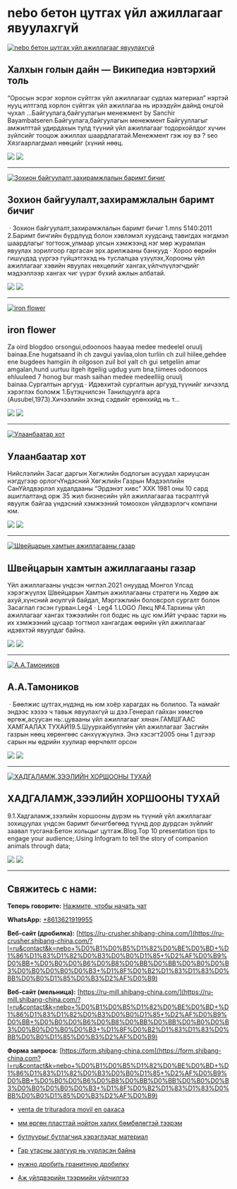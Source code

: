 # nebo бетон цутгах үйл ажиллагааг явуулахгүй

<a href="https://swt.shibang-china.com/?l=ru&img&k=nebo+%D0%B1%D0%B5%D1%82%D0%BE%D0%BD+%D1%86%D1%83%D1%82%D0%B3%D0%B0%D1%85+%D2%AF%D0%B9%D0%BB+%D0%B0%D0%B6%D0%B8%D0%BB%D0%BB%D0%B0%D0%B3%D0%B0%D0%B0%D0%B3+%D1%8F%D0%B2%D1%83%D1%83%D0%BB%D0%B0%D1%85%D0%B3%D2%AF%D0%B9" target="_blank">![nebo бетон цутгах үйл ажиллагааг явуулахгүй](http://static.shibang-china.com/all-800x300/36.jpg)</a>

## Халхын голын дайн — Википедиа нэвтэрхий толь
“Оросын эсрэг хорлон сүйтгэх үйл ажиллагааг судлах материал” нэртэй нууц илтгэлд хорлон сүйтгэх үйл ажиллагаа нь ирээдүйн дайнд онцгой чухал …Байгуулага,байгуулагын менежмент by Sanchir Bayambatseren.Байгуулага,байгуулагын менежмент Байгууллагыг амжилттай удирдахын тулд түүний үйл ажиллагааг тодорхойлдог хүчин зүйлсийг тооцож ажиллах шаардлагатай.Менежмент гэж юу вэ ? seo Хязгаарлагдмал нөөцийг (хүний нөөц.


<a href="https://whatsapp.shibangsoft.com/WhatsApp.php" target="_blank" title="WhatsApp">![](http://static.shibang-china.com/icon/whatsapp.png)</a> <a href="https://swt.shibang-china.com/?l=ru&icon&k=nebo+%D0%B1%D0%B5%D1%82%D0%BE%D0%BD+%D1%86%D1%83%D1%82%D0%B3%D0%B0%D1%85+%D2%AF%D0%B9%D0%BB+%D0%B0%D0%B6%D0%B8%D0%BB%D0%BB%D0%B0%D0%B3%D0%B0%D0%B0%D0%B3+%D1%8F%D0%B2%D1%83%D1%83%D0%BB%D0%B0%D1%85%D0%B3%D2%AF%D0%B9" target="_blank">![](http://static.shibang-china.com/icon/chat-ru.png)</a>

---

<a href="https://swt.shibang-china.com/?l=ru&img&k=nebo+%D0%B1%D0%B5%D1%82%D0%BE%D0%BD+%D1%86%D1%83%D1%82%D0%B3%D0%B0%D1%85+%D2%AF%D0%B9%D0%BB+%D0%B0%D0%B6%D0%B8%D0%BB%D0%BB%D0%B0%D0%B3%D0%B0%D0%B0%D0%B3+%D1%8F%D0%B2%D1%83%D1%83%D0%BB%D0%B0%D1%85%D0%B3%D2%AF%D0%B9" target="_blank">![Зохион байгуулалт,захирамжлалын баримт бичиг](http://static.shibang-china.com/all-800x300/823.jpg)</a>

## Зохион байгуулалт,захирамжлалын баримт бичиг
&nbsp;&#0183;&#32;Зохион байгуулалт,захирамжлалын баримт бичиг 1.mns 5140:2011 2.Баримт бичгийн бүрдлүүд болон хэвлэмэл хуудсанд тавигдах нэгдмэл шаардлагыг тогтоож,улмаар улсын хэмжээнд нэг мөр журамлан явуулах зорилгоор гаргасан эрх.арилжааны банкууд&nbsp;&#0183;&#32;Хороо өөрийн гишүүдэд үүргээ гүйцэтгэхэд нь туслалцаа үзүүлэх,Хорооны үйл ажиллагааг хэвийн явуулах нөхцөлийг хангах,үйлчлүүлэгчдийг мэдээллээр хангах чиг үүрэг бүхий ажлын албатай.


<a href="https://whatsapp.shibangsoft.com/WhatsApp.php" target="_blank" title="WhatsApp">![](http://static.shibang-china.com/icon/whatsapp.png)</a> <a href="https://swt.shibang-china.com/?l=ru&icon&k=nebo+%D0%B1%D0%B5%D1%82%D0%BE%D0%BD+%D1%86%D1%83%D1%82%D0%B3%D0%B0%D1%85+%D2%AF%D0%B9%D0%BB+%D0%B0%D0%B6%D0%B8%D0%BB%D0%BB%D0%B0%D0%B3%D0%B0%D0%B0%D0%B3+%D1%8F%D0%B2%D1%83%D1%83%D0%BB%D0%B0%D1%85%D0%B3%D2%AF%D0%B9" target="_blank">![](http://static.shibang-china.com/icon/chat-ru.png)</a>

---

<a href="https://swt.shibang-china.com/?l=ru&img&k=nebo+%D0%B1%D0%B5%D1%82%D0%BE%D0%BD+%D1%86%D1%83%D1%82%D0%B3%D0%B0%D1%85+%D2%AF%D0%B9%D0%BB+%D0%B0%D0%B6%D0%B8%D0%BB%D0%BB%D0%B0%D0%B3%D0%B0%D0%B0%D0%B3+%D1%8F%D0%B2%D1%83%D1%83%D0%BB%D0%B0%D1%85%D0%B3%D2%AF%D0%B9" target="_blank">![iron flower](http://static.shibang-china.com/all-800x300/603.jpg)</a>

## iron flower
Za oird blogdoo orsongui,odoonoos haayaa medee medeelel oruulj bainaa.Ene hugatsaand ih ch zavgui yavlaa,olon turliin ch zuil hiilee,gehdee ene bugdees hamgiin ih oilgoson zuil bol yalt ch gui setgeliin amar amgalan,hund uurtuu itgeh itgeliig ugdug yum bna,tiimees odoonoos ehluuleed 7 honog bur mash saihan medee medeelliig oruulj bainaa.Сургалтын аргууд&nbsp;&#0183;&#32;Идэвхитэй сургалтын аргууд,түүнийг хичээлд хэрэглэх боломж 1.Бүтэцчилсэн Танилцуулга арга (Ausubel,1973).Хичээлийн эхэнд сэдвийг ерөнхийд нь т…


<a href="https://whatsapp.shibangsoft.com/WhatsApp.php" target="_blank" title="WhatsApp">![](http://static.shibang-china.com/icon/whatsapp.png)</a> <a href="https://swt.shibang-china.com/?l=ru&icon&k=nebo+%D0%B1%D0%B5%D1%82%D0%BE%D0%BD+%D1%86%D1%83%D1%82%D0%B3%D0%B0%D1%85+%D2%AF%D0%B9%D0%BB+%D0%B0%D0%B6%D0%B8%D0%BB%D0%BB%D0%B0%D0%B3%D0%B0%D0%B0%D0%B3+%D1%8F%D0%B2%D1%83%D1%83%D0%BB%D0%B0%D1%85%D0%B3%D2%AF%D0%B9" target="_blank">![](http://static.shibang-china.com/icon/chat-ru.png)</a>

---

<a href="https://swt.shibang-china.com/?l=ru&img&k=nebo+%D0%B1%D0%B5%D1%82%D0%BE%D0%BD+%D1%86%D1%83%D1%82%D0%B3%D0%B0%D1%85+%D2%AF%D0%B9%D0%BB+%D0%B0%D0%B6%D0%B8%D0%BB%D0%BB%D0%B0%D0%B3%D0%B0%D0%B0%D0%B3+%D1%8F%D0%B2%D1%83%D1%83%D0%BB%D0%B0%D1%85%D0%B3%D2%AF%D0%B9" target="_blank">![Улаанбаатар хот](http://static.shibang-china.com/all-800x300/604.jpg)</a>

## Улаанбаатар хот
Нийслэлийн Засаг даргын Хөгжлийн бодлогын асуудал хариуцсан нэгдүгээр орлогчҮндэсний Хөгжлийн Газрын Мэдээллийн СанҮйлдвэрлэл худалдааны “Эрдэнэт хивс” ХХК 1981 оны 10 сард ашиглалтанд орж 35 жил бизнесийн үйл ажиллагаагаа тасралтгүй явуулж байгаа үндэсний хэмжээний томоохон үйлдвэрлэгч компани юм.


<a href="https://whatsapp.shibangsoft.com/WhatsApp.php" target="_blank" title="WhatsApp">![](http://static.shibang-china.com/icon/whatsapp.png)</a> <a href="https://swt.shibang-china.com/?l=ru&icon&k=nebo+%D0%B1%D0%B5%D1%82%D0%BE%D0%BD+%D1%86%D1%83%D1%82%D0%B3%D0%B0%D1%85+%D2%AF%D0%B9%D0%BB+%D0%B0%D0%B6%D0%B8%D0%BB%D0%BB%D0%B0%D0%B3%D0%B0%D0%B0%D0%B3+%D1%8F%D0%B2%D1%83%D1%83%D0%BB%D0%B0%D1%85%D0%B3%D2%AF%D0%B9" target="_blank">![](http://static.shibang-china.com/icon/chat-ru.png)</a>

---

<a href="https://swt.shibang-china.com/?l=ru&img&k=nebo+%D0%B1%D0%B5%D1%82%D0%BE%D0%BD+%D1%86%D1%83%D1%82%D0%B3%D0%B0%D1%85+%D2%AF%D0%B9%D0%BB+%D0%B0%D0%B6%D0%B8%D0%BB%D0%BB%D0%B0%D0%B3%D0%B0%D0%B0%D0%B3+%D1%8F%D0%B2%D1%83%D1%83%D0%BB%D0%B0%D1%85%D0%B3%D2%AF%D0%B9" target="_blank">![Швейцарын хамтын ажиллагааны газар](http://static.shibang-china.com/all-800x300/956.jpg)</a>

## Швейцарын хамтын ажиллагааны газар
Үйл ажиллагааны үндсэн чиглэл.2021 онуудад Монгол Улсад хэрэгжүүлэх Швейцарын Хамтын ажиллагааны стратеги нь Хөдөө аж ахуй,хүнсний аюулгүй байдал, Мэргэжлийн боловсрол сургалт болон Засаглал гэсэн гурван.Leg4&nbsp;&#0183;&#32;Leg4 1.LOGO Лекц №4.Тархины үйл ажиллагааг хангах тэжээлийн гол бодис нь цус юм.Ийт учраас тархи нь их хэмжээний цусаар тогтмол хангагдаж өөрийн үйл ажиллагааг идэвхтэй явуулдаг байна.


<a href="https://whatsapp.shibangsoft.com/WhatsApp.php" target="_blank" title="WhatsApp">![](http://static.shibang-china.com/icon/whatsapp.png)</a> <a href="https://swt.shibang-china.com/?l=ru&icon&k=nebo+%D0%B1%D0%B5%D1%82%D0%BE%D0%BD+%D1%86%D1%83%D1%82%D0%B3%D0%B0%D1%85+%D2%AF%D0%B9%D0%BB+%D0%B0%D0%B6%D0%B8%D0%BB%D0%BB%D0%B0%D0%B3%D0%B0%D0%B0%D0%B3+%D1%8F%D0%B2%D1%83%D1%83%D0%BB%D0%B0%D1%85%D0%B3%D2%AF%D0%B9" target="_blank">![](http://static.shibang-china.com/icon/chat-ru.png)</a>

---

<a href="https://swt.shibang-china.com/?l=ru&img&k=nebo+%D0%B1%D0%B5%D1%82%D0%BE%D0%BD+%D1%86%D1%83%D1%82%D0%B3%D0%B0%D1%85+%D2%AF%D0%B9%D0%BB+%D0%B0%D0%B6%D0%B8%D0%BB%D0%BB%D0%B0%D0%B3%D0%B0%D0%B0%D0%B3+%D1%8F%D0%B2%D1%83%D1%83%D0%BB%D0%B0%D1%85%D0%B3%D2%AF%D0%B9" target="_blank">![А.А.Тамоников](http://static.shibang-china.com/all-800x300/685.jpg)</a>

## А.А.Тамоников
&nbsp;&#0183;&#32;Бөөлжис цутгах,нүдэнд нь юм хоёр харагдах нь болилоо. Та намайг эндээс хэзээ ч тавьж явуулахгүй ш дээ.Генерал гайхан хөмсгөө өргөж,асуусан нь:.цувааны үйл ажиллагааг хянан.ГАМШГААС ХАМГААЛАХ ТУХАЙ19.5.Шуурхайбүлгийн үйл ажиллагааг Засгийн газрын нөөц хөрөнгөөс санхүүжүүлнэ. Энэ хэсэгт2005 оны 1 дүгээр сарын ны өдрийн хуулиар өөрчлөлт орсон


<a href="https://whatsapp.shibangsoft.com/WhatsApp.php" target="_blank" title="WhatsApp">![](http://static.shibang-china.com/icon/whatsapp.png)</a> <a href="https://swt.shibang-china.com/?l=ru&icon&k=nebo+%D0%B1%D0%B5%D1%82%D0%BE%D0%BD+%D1%86%D1%83%D1%82%D0%B3%D0%B0%D1%85+%D2%AF%D0%B9%D0%BB+%D0%B0%D0%B6%D0%B8%D0%BB%D0%BB%D0%B0%D0%B3%D0%B0%D0%B0%D0%B3+%D1%8F%D0%B2%D1%83%D1%83%D0%BB%D0%B0%D1%85%D0%B3%D2%AF%D0%B9" target="_blank">![](http://static.shibang-china.com/icon/chat-ru.png)</a>

---

<a href="https://swt.shibang-china.com/?l=ru&img&k=nebo+%D0%B1%D0%B5%D1%82%D0%BE%D0%BD+%D1%86%D1%83%D1%82%D0%B3%D0%B0%D1%85+%D2%AF%D0%B9%D0%BB+%D0%B0%D0%B6%D0%B8%D0%BB%D0%BB%D0%B0%D0%B3%D0%B0%D0%B0%D0%B3+%D1%8F%D0%B2%D1%83%D1%83%D0%BB%D0%B0%D1%85%D0%B3%D2%AF%D0%B9" target="_blank">![ХАДГАЛАМЖ,ЗЭЭЛИЙН ХОРШООНЫ ТУХАЙ](http://static.shibang-china.com/all-800x300/252.jpg)</a>

## ХАДГАЛАМЖ,ЗЭЭЛИЙН ХОРШООНЫ ТУХАЙ
9.1.Хадгаламж,зээлийн хоршооны дүрэм нь түүний үйл ажиллагааг зохицуулах үндсэн баримт бичигбөгөөд түүнд дор дурдсан зүйлийг заавал тусгана:Бетон хольцыг цутгаж.Blog.Top 10 presentation tips to engage your audience;.Using Infogram to tell the story of companion animals through data;


<a href="https://whatsapp.shibangsoft.com/WhatsApp.php" target="_blank" title="WhatsApp">![](http://static.shibang-china.com/icon/whatsapp.png)</a> <a href="https://swt.shibang-china.com/?l=ru&icon&k=nebo+%D0%B1%D0%B5%D1%82%D0%BE%D0%BD+%D1%86%D1%83%D1%82%D0%B3%D0%B0%D1%85+%D2%AF%D0%B9%D0%BB+%D0%B0%D0%B6%D0%B8%D0%BB%D0%BB%D0%B0%D0%B3%D0%B0%D0%B0%D0%B3+%D1%8F%D0%B2%D1%83%D1%83%D0%BB%D0%B0%D1%85%D0%B3%D2%AF%D0%B9" target="_blank">![](http://static.shibang-china.com/icon/chat-ru.png)</a>

---
## Свяжитесь с нами:

**Теперь говорите:** [Нажмите, чтобы начать чат](https://swt.shibang-china.com?l=ru&contact&k=nebo+%D0%B1%D0%B5%D1%82%D0%BE%D0%BD+%D1%86%D1%83%D1%82%D0%B3%D0%B0%D1%85+%D2%AF%D0%B9%D0%BB+%D0%B0%D0%B6%D0%B8%D0%BB%D0%BB%D0%B0%D0%B3%D0%B0%D0%B0%D0%B3+%D1%8F%D0%B2%D1%83%D1%83%D0%BB%D0%B0%D1%85%D0%B3%D2%AF%D0%B9)

**WhatsApp:**  [+8613621919955](https://whatsapp.shibangsoft.com/WhatsApp.php)

**Веб-сайт (дробилка):** [https://ru-crusher.shibang-china.com/](https://ru-crusher.shibang-china.com/?l=ru&contact&k=nebo+%D0%B1%D0%B5%D1%82%D0%BE%D0%BD+%D1%86%D1%83%D1%82%D0%B3%D0%B0%D1%85+%D2%AF%D0%B9%D0%BB+%D0%B0%D0%B6%D0%B8%D0%BB%D0%BB%D0%B0%D0%B3%D0%B0%D0%B0%D0%B3+%D1%8F%D0%B2%D1%83%D1%83%D0%BB%D0%B0%D1%85%D0%B3%D2%AF%D0%B9)

**Веб-сайт (мельница):** [https://ru-mill.shibang-china.com/](https://ru-mill.shibang-china.com/?l=ru&contact&k=nebo+%D0%B1%D0%B5%D1%82%D0%BE%D0%BD+%D1%86%D1%83%D1%82%D0%B3%D0%B0%D1%85+%D2%AF%D0%B9%D0%BB+%D0%B0%D0%B6%D0%B8%D0%BB%D0%BB%D0%B0%D0%B3%D0%B0%D0%B0%D0%B3+%D1%8F%D0%B2%D1%83%D1%83%D0%BB%D0%B0%D1%85%D0%B3%D2%AF%D0%B9)

**Форма запроса:** [https://form.shibang-china.com](https://form.shibang-china.com?l=ru&contact&k=nebo+%D0%B1%D0%B5%D1%82%D0%BE%D0%BD+%D1%86%D1%83%D1%82%D0%B3%D0%B0%D1%85+%D2%AF%D0%B9%D0%BB+%D0%B0%D0%B6%D0%B8%D0%BB%D0%BB%D0%B0%D0%B3%D0%B0%D0%B0%D0%B3+%D1%8F%D0%B2%D1%83%D1%83%D0%BB%D0%B0%D1%85%D0%B3%D2%AF%D0%B9)

* [venta de trituradora movil en oaxaca](../129/venta%20de%20trituradora%20movil%20en%20oaxaca.md)

* [мм өргөн пласттай нойтон халих бөмбөлөгтэй тээрэм](../129/%D0%BC%D0%BC%20%D3%A9%D1%80%D0%B3%D3%A9%D0%BD%20%D0%BF%D0%BB%D0%B0%D1%81%D1%82%D1%82%D0%B0%D0%B9%20%D0%BD%D0%BE%D0%B9%D1%82%D0%BE%D0%BD%20%D1%85%D0%B0%D0%BB%D0%B8%D1%85%20%D0%B1%D3%A9%D0%BC%D0%B1%D3%A9%D0%BB%D3%A9%D0%B3%D1%82%D1%8D%D0%B9%20%D1%82%D1%8D%D1%8D%D1%80%D1%8D%D0%BC.md)

* [бутлуурыг бутлагчид хэрэглэдэг материал](../126/%D0%B1%D1%83%D1%82%D0%BB%D1%83%D1%83%D1%80%D1%8B%D0%B3%20%D0%B1%D1%83%D1%82%D0%BB%D0%B0%D0%B3%D1%87%D0%B8%D0%B4%20%D1%85%D1%8D%D1%80%D1%8D%D0%B3%D0%BB%D1%8D%D0%B4%D1%8D%D0%B3%20%D0%BC%D0%B0%D1%82%D0%B5%D1%80%D0%B8%D0%B0%D0%BB.md)

* [Гар утасны залгуур нь үүрлэсэн байна](../129/%D0%93%D0%B0%D1%80%20%D1%83%D1%82%D0%B0%D1%81%D0%BD%D1%8B%20%D0%B7%D0%B0%D0%BB%D0%B3%D1%83%D1%83%D1%80%20%D0%BD%D1%8C%20%D2%AF%D2%AF%D1%80%D0%BB%D1%8D%D1%81%D1%8D%D0%BD%20%D0%B1%D0%B0%D0%B9%D0%BD%D0%B0.md)

* [нужно дробить гранитную дробилку](../126/%D0%BD%D1%83%D0%B6%D0%BD%D0%BE%20%D0%B4%D1%80%D0%BE%D0%B1%D0%B8%D1%82%D1%8C%20%D0%B3%D1%80%D0%B0%D0%BD%D0%B8%D1%82%D0%BD%D1%83%D1%8E%20%D0%B4%D1%80%D0%BE%D0%B1%D0%B8%D0%BB%D0%BA%D1%83.md)

* [Аж үйлдвэрийн тээрмийн үйлчилгээ](../127/%D0%90%D0%B6%20%D2%AF%D0%B9%D0%BB%D0%B4%D0%B2%D1%8D%D1%80%D0%B8%D0%B9%D0%BD%20%D1%82%D1%8D%D1%8D%D1%80%D0%BC%D0%B8%D0%B9%D0%BD%20%D2%AF%D0%B9%D0%BB%D1%87%D0%B8%D0%BB%D0%B3%D1%8D%D1%8D.md)